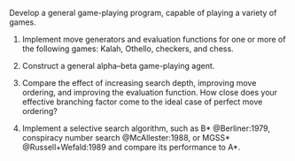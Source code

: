 

Develop a general game-playing program, capable of playing a variety of
games.<br>

1.  Implement move generators and evaluation functions for one or more
    of the following games: Kalah, Othello, checkers, and chess.<br>

2.  Construct a general alpha–beta game-playing agent.<br>

3.  Compare the effect of increasing search depth, improving move
    ordering, and improving the evaluation function. How close does your
    effective branching factor come to the ideal case of perfect move
    ordering?<br>

4.  Implement a selective search algorithm, such as B\* @Berliner:1979,
    conspiracy number search @McAllester:1988, or MGSS\*
    @Russell+Wefald:1989 and compare its performance to A\*.
